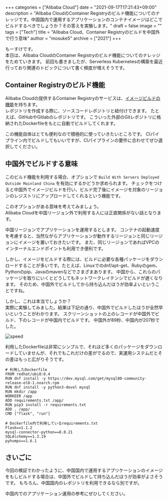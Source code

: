 +++
categories = ["Alibaba Cloud"]
date = "2021-09-17T17:21:43+09:00"
description = "Alibaba CloudのContainer Registryのビルド機能についてのナレッジです。中国国内で運用するアプリケーションのコンテナイメージはどこでビルドするべきでしょうか？その答えを実験します。"
draft = false
image = ""
tags = ["Tech"]
title = "Alibaba Cloud、Container Registryのビルドを中国外で行う意味"
author = "mosuke5"
archive = ["2021"]
+++

もーすけです。  
本日は、Alibaba CloudのContainer Registryのビルド機能についてのナレッジをためていきます。
前回も書きましたが、Serverless Kubernetesの構築を最近行っており関連のトピックについて書く頻度が増えそうです。
<!--more-->

## Container Registryのビルド機能
Alibaba Cloudの提供するContainer Registryのサービスは、[イメージビルドの機能](https://www.alibabacloud.com/help/doc-detail/60997.htm)を持ちます。  
レポジトリを作成する際に、ソースコードレポジトリと紐付けできます。
たとえば、GitHubやGitlabのレポジトリです。
こういった外部のGitレポジトリに格納されたDockerfileをもとに自動でビルドしてくれます。

この機能自体はとても便利なので積極的に使っていきたいところです。
CIパイプライン内でビルドしてもいいですが、CIパイプラインの要件に合わせてぜひ選択してください。

## 中国外でビルドする意味
このビルド機能を利用する場合、オプションで `Build With Servers Deployed Outside Mainland China` を有効にするかどうか求められます。
チェックをつけると中国外でイメージビルドを行い、ビルド完了後にイメージを対象のリージョンのレジストリにアップロードしてくれるという機能です。

このオプションがある意味を考えてみましょう。  
Alibaba Cloudを中国リージョン外で利用する人には正直関係がない話となります。

中国リージョンでアプリケーションを運用するとします。
コンテナの起動速度を考慮すると、当然ながらアプリケーションが動作するリージョンと同じリージョンにイメージを置いておきたいです。
また、同じリージョンであればVPCのインターナルエンドポイントも利用でき便利です。

しかし、イメージをビルドする際には、ビルドに必要な各種パッケージをダウンロードすることが多いです。たとえば、Linuxでのdnf/apt-get、Rubyのgem、Pythonのpip、Javaのmavenなどでさまざまあります。
中国から、これらのパッケージを取りにいくとどうしてもネットワークレイテンシでビルドが遅くなります。
そのため、中国外でビルドしてから持ち込んだほうが効率よいということですね。

しかし、これは本当でしょうか？  
実際に実験してみました。結果は下記の通り、中国外でビルドしたほうが全然早いということがわかります。
スクリーンショットの上のレコードが中国外でビルド、下のレコードが中国内でビルドです。
中国外が89秒、中国内が207秒でした。

![speed](/image/container-registry-build-speed.png)

利用したDockerfileは非常にシンプルで、それほど多くのパッケージをダウンロードしていませんが、それでもこれだけの差がでるので、実運用システムだとその差はもっと広がりそうです。

```text
# 利用したDockerfile
FROM redhat/ubi8:8.4
RUN dnf install -y https://dev.mysql.com/get/mysql80-community-release-el8-1.noarch.rpm
RUN dnf install -y python3-devel mysql
RUN mkdir /app
WORKDIR /app
ADD requirements.txt /app/
RUN pip3 install -r requirements.txt
ADD . /app/
CMD ["flask", "run"]
```

```text
# Dockerfile内で利用しているrequirements.txt
Flask==1.1.2
mysql-connector-python==8.0.21
SQLAlchemy==1.3.19
pyhumps==1.6.1
```

## さいごに
今回の検証でわかったように、中国国内で運用するアプリケーションのイメージをもしビルドする場合は、中国外でビルドして持ち込んだほうが効率がよさそうです。
もちろん、中国国内のレポジトリを利用できるなら別ですが。

中国内でのアプリケーション運用の参考にぜひしてください。